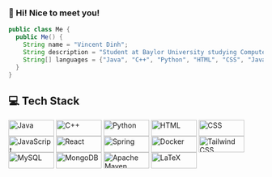 ### 👋 Hi! Nice to meet you!

```java
public class Me {
  public Me() {
    String name = "Vincent Dinh";
    String description = "Student at Baylor University studying Computer Science";
    String[] languages = {"Java", "C++", "Python", "HTML", "CSS", "JavaScript", "React"};
  }
}
```

## 💻 Tech Stack

<div>
    <a href="https://www.java.com/"><img src="https://img.shields.io/badge/Java-blue?style=for-the-badge&logo=java" alt="Java" height="32" width="90" style="display: inline-block; vertical-align: middle;"></a>
    <a href="https://isocpp.org/"><img src="https://img.shields.io/badge/C++-purple?style=for-the-badge&logo=c%2B%2B" alt="C++" height="32" width="90" style="display: inline-block; vertical-align: middle;"></a>
    <a href="https://www.python.org/"><img src="https://img.shields.io/badge/Python-yellow?style=for-the-badge&logo=python" alt="Python" height="32" width="90" style="display: inline-block; vertical-align: middle;"></a>
    <a href="https://developer.mozilla.org/en-US/docs/Web/HTML"><img src="https://img.shields.io/badge/HTML-orange?style=for-the-badge&logo=html5" alt="HTML" height="32" width="90" style="display: inline-block; vertical-align: middle;"></a>
    <a href="https://developer.mozilla.org/en-US/docs/Web/CSS"><img src="https://img.shields.io/badge/CSS-blueviolet?style=for-the-badge&logo=css3" alt="CSS" height="32" width="90" style="display: inline-block; vertical-align: middle;"></a>
    <a href="https://developer.mozilla.org/en-US/docs/Web/JavaScript"><img src="https://img.shields.io/badge/JavaScript-yellow?style=for-the-badge&logo=javascript" alt="JavaScript" height="32" width="90" style="display: inline-block; vertical-align: middle;"></a>
    <a href="https://reactjs.org/"><img src="https://img.shields.io/badge/React-blue?style=for-the-badge&logo=react" alt="React" height="32" width="90" style="display: inline-block; vertical-align: middle;"></a>
    <a href="https://spring.io/"><img src="https://img.shields.io/badge/Spring-6DB33F?style=for-the-badge&logo=spring" alt="Spring" height="32" width="90" style="display: inline-block; vertical-align: middle;"></a>
    <a href="https://www.docker.com/"><img src="https://img.shields.io/badge/Docker-2496ED?style=for-the-badge&logo=docker" alt="Docker" height="32" width="90" style="display: inline-block; vertical-align: middle;"></a>
    <a href="https://tailwindcss.com/"><img src="https://img.shields.io/badge/Tailwind_CSS-38B2AC?style=for-the-badge&logo=tailwind-css" alt="Tailwind CSS" height="32" width="90" style="display: inline-block; vertical-align: middle;"></a>
    <a href="https://www.mysql.com/"><img src="https://img.shields.io/badge/MySQL-4479A1?style=for-the-badge&logo=mysql" alt="MySQL" height="32" width="90" style="display: inline-block; vertical-align: middle;"></a>
    <a href="https://www.mongodb.com/"><img src="https://img.shields.io/badge/MongoDB-4EA94B?style=for-the-badge&logo=mongodb" alt="MongoDB" height="32" width="90" style="display: inline-block; vertical-align: middle;"></a>
    <a href="https://maven.apache.org/"><img src="https://img.shields.io/badge/Apache_Maven-C71A36?style=for-the-badge&logo=apache-maven" alt="Apache Maven" height="32" width="90" style="display: inline-block; vertical-align: middle;"></a>
    <a href="https://www.latex-project.org/"><img src="https://img.shields.io/badge/LaTeX-008080?style=for-the-badge&logo=latex" alt="LaTeX" height="32" width="90" style="display: inline-block; vertical-align: middle;"></a>
</div>




